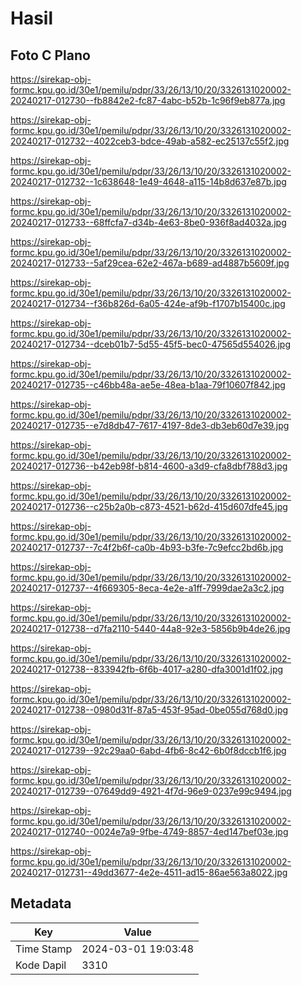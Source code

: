 # Hasil

## Foto C Plano

https://sirekap-obj-formc.kpu.go.id/30e1/pemilu/pdpr/33/26/13/10/20/3326131020002-20240217-012730--fb8842e2-fc87-4abc-b52b-1c96f9eb877a.jpg

https://sirekap-obj-formc.kpu.go.id/30e1/pemilu/pdpr/33/26/13/10/20/3326131020002-20240217-012732--4022ceb3-bdce-49ab-a582-ec25137c55f2.jpg

https://sirekap-obj-formc.kpu.go.id/30e1/pemilu/pdpr/33/26/13/10/20/3326131020002-20240217-012732--1c638648-1e49-4648-a115-14b8d637e87b.jpg

https://sirekap-obj-formc.kpu.go.id/30e1/pemilu/pdpr/33/26/13/10/20/3326131020002-20240217-012733--68ffcfa7-d34b-4e63-8be0-936f8ad4032a.jpg

https://sirekap-obj-formc.kpu.go.id/30e1/pemilu/pdpr/33/26/13/10/20/3326131020002-20240217-012733--5af29cea-62e2-467a-b689-ad4887b5609f.jpg

https://sirekap-obj-formc.kpu.go.id/30e1/pemilu/pdpr/33/26/13/10/20/3326131020002-20240217-012734--f36b826d-6a05-424e-af9b-f1707b15400c.jpg

https://sirekap-obj-formc.kpu.go.id/30e1/pemilu/pdpr/33/26/13/10/20/3326131020002-20240217-012734--dceb01b7-5d55-45f5-bec0-47565d554026.jpg

https://sirekap-obj-formc.kpu.go.id/30e1/pemilu/pdpr/33/26/13/10/20/3326131020002-20240217-012735--c46bb48a-ae5e-48ea-b1aa-79f10607f842.jpg

https://sirekap-obj-formc.kpu.go.id/30e1/pemilu/pdpr/33/26/13/10/20/3326131020002-20240217-012735--e7d8db47-7617-4197-8de3-db3eb60d7e39.jpg

https://sirekap-obj-formc.kpu.go.id/30e1/pemilu/pdpr/33/26/13/10/20/3326131020002-20240217-012736--b42eb98f-b814-4600-a3d9-cfa8dbf788d3.jpg

https://sirekap-obj-formc.kpu.go.id/30e1/pemilu/pdpr/33/26/13/10/20/3326131020002-20240217-012736--c25b2a0b-c873-4521-b62d-415d607dfe45.jpg

https://sirekap-obj-formc.kpu.go.id/30e1/pemilu/pdpr/33/26/13/10/20/3326131020002-20240217-012737--7c4f2b6f-ca0b-4b93-b3fe-7c9efcc2bd6b.jpg

https://sirekap-obj-formc.kpu.go.id/30e1/pemilu/pdpr/33/26/13/10/20/3326131020002-20240217-012737--4f669305-8eca-4e2e-a1ff-7999dae2a3c2.jpg

https://sirekap-obj-formc.kpu.go.id/30e1/pemilu/pdpr/33/26/13/10/20/3326131020002-20240217-012738--d7fa2110-5440-44a8-92e3-5856b9b4de26.jpg

https://sirekap-obj-formc.kpu.go.id/30e1/pemilu/pdpr/33/26/13/10/20/3326131020002-20240217-012738--833942fb-6f6b-4017-a280-dfa3001d1f02.jpg

https://sirekap-obj-formc.kpu.go.id/30e1/pemilu/pdpr/33/26/13/10/20/3326131020002-20240217-012738--0980d31f-87a5-453f-95ad-0be055d768d0.jpg

https://sirekap-obj-formc.kpu.go.id/30e1/pemilu/pdpr/33/26/13/10/20/3326131020002-20240217-012739--92c29aa0-6abd-4fb6-8c42-6b0f8dccb1f6.jpg

https://sirekap-obj-formc.kpu.go.id/30e1/pemilu/pdpr/33/26/13/10/20/3326131020002-20240217-012739--07649dd9-4921-4f7d-96e9-0237e99c9494.jpg

https://sirekap-obj-formc.kpu.go.id/30e1/pemilu/pdpr/33/26/13/10/20/3326131020002-20240217-012740--0024e7a9-9fbe-4749-8857-4ed147bef03e.jpg

https://sirekap-obj-formc.kpu.go.id/30e1/pemilu/pdpr/33/26/13/10/20/3326131020002-20240217-012731--49dd3677-4e2e-4511-ad15-86ae563a8022.jpg


## Metadata

| Key        | Value               |
| ---------- | ------------------- |
| Time Stamp | 2024-03-01 19:03:48 |
| Kode Dapil | 3310                |



